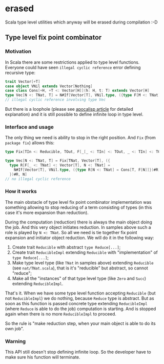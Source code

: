 # erased

Scala type level utilities which anyway will be erased during compilation :-D


## Type level fix point combinator

### Motivation

In Scala there are some restrictions applied to type level functions. Everyone could have seen `illegal cyclic reference` error defining recursive type:

```scala
trait Vector[+T]
case object VNil extends Vector[Nothing]
case class Cons[+H, +T <: Vector[H]](h: H, t: T) extends Vector[H]
type Vec[N <: TNat, T] = N#If[Vector[T], VNil.type, ({type F[M <: TNat] = Cons[T, Vec[M, T]]})#F]
// illegal cyclic reference involving type Vec
```

But there is a loophole (please see [apocalisp article](http://apocalisp.wordpress.com/2010/06/08/type-level-programming-in-scala/) for detailed explanation) and it is still possible to define infinite loop in type level.

### Interface and usage

The only thing we need is ability to stop in the right position. And `Fix` (from `package fix`) allows this:

```scala
type Fix[TIn <: Reducible, TOut, F[_[_ <: TIn] <: TOut, _ <: TIn] <: TOut, _ <: TIn] <: TOut

type Vec[N <: TNat, T] = Fix[TNat, Vector[T], ({
  type R[F[_ <: TNat] <: Vector[T], N <: TNat] =
    N#If[Vector[T], VNil.type, ({type R[N <: TNat] = Cons[T, F[N]]})#R]
  })#R, N]
// no illegal cyclic reference
```

### How it works

The main obstacle of type level fix point combinator implementation was something allowing to stop reducing of a term consisting of types (in this case it's more expansion than reduction).

During the computation (reduction) there is always the main object doing the job. And this very object initiates reduction. In samples above such a role is played by `N <: TNat`. So all we need is tie together fix point expansion and initiator object reduction. We will do it in the following way:

1. Create trait `Reducible` with abstract `type Reduce[...]`;
2. Create trait `ReducibleImpl` extending `Reducible` with "implementation" of `type Reduce[...]`;
3. Make type level type (like `TNat` in samples above) extending `Reducible` (see `nat/TNat.scala`), that is it's "reducible" but abstract, so cannot "reduce";
4. Make all the "instances" of that type level type (like `Zero` and `Succ`) extending `ReducibleImpl`.

That's it. When we have some type level function accepting `Reducible` (but not `ReducibleImpl`) we do nothing, because `Reduce` type is abstract. But as soon as this function is passed concrete type extending `ReducibleImpl` (where `Reduce` is able to do the job) computation is starting. And is stopped again when there is no more `ReducibleImpl` to proceed.

So the rule is "make reduction step, when your main object is able to do its own job".

### Warning

This API still doesn't stop defining infinite loop. So the developer have to make sure his function will terminate.
